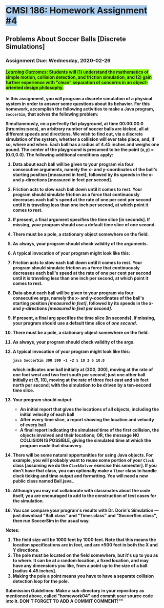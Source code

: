
# <span style='background-color: #abcdef'>CMSI 186: Homework Assignment #4</span>
## Problems About Soccer Balls [Discrete Simulations]
### Assignment Due: Wednesday, 2020-02-26

#### <span style='background-color: #80ff00'>_Learning Outcomes_: Students will (1) understand the mathematics of simple motion, collision detection, and friction simulation, and (2) gain further experience with "clean" separation of concerns in an object-oriented design philosophy.</span>

<strong>In this assignment, you will program a discrete simulation of a physical system in order to answer some questions about its behavior. For this homework, accomplish the following activities to make a Java program, <code>SoccerSim</code>, that solves the following problem:

Simultaneously, on a perfectly flat playground, at time 00:00:00.0 (hrs:mins:secs), an arbitrary number of soccer balls are kicked, all at different speeds and directions. We wish to find out, via a discrete simulation of the system, whether a collision will ever take place, and, if so, where and when. Each ball has a radius of 4.45 inches and weighs one pound. The center of the playground is presumed to be the point (x,y) = (0.0,0.0). The following additional conditions apply:

1. Data about each ball will be given to your program via four consecutive arguments, namely the x- and y-coordinates of the ball's starting position [measured in feet], followed by its speeds in the x- and y-directions [measured in feet per second].
1. Friction acts to slow each ball down until it comes to rest. Your program should simulate friction as a force that continuously decreases each ball's speed at the rate of one per cent per second until it is traveling less than one inch per second, at which point it comes to rest.
1. If present, a final argument specifies the time slice [in seconds]. If missing, your program should use a default time slice of one second.
1. There must be a pole, a stationary object somewhere on the field.
1. As always, your program should check validity of the arguments.
1. A typical invocation of your program might look like this:

1. Friction acts to slow each ball down until it comes to rest. Your program should simulate friction as a force that continuously decreases each ball's speed at the rate of one per cent per second until it is traveling less than one inch per second, at which point it comes to rest.
1. Data about each ball will be given to your program via four consecutive args, namely the x- and y-coordinates of the ball's starting position _[measured in feet]_, followed by its speeds in the x- and y-directions _[measured in feet per second]_.
1. If present, a final arg specifies the time slice [in seconds]. If missing, your program should use a default time slice of *one second*.
1. There must be a pole, a stationary object somewhere on the field.
1. As always, your program should check validity of the args.
1. A typical invocation of your program might look like this:

    <code>java SoccerSim 300 300 -1 -2 5 10 3 6 10.0</code>

    which indicates one ball initially at (300, 300), moving at the rate of one foot west and two feet south per second; just one other ball initially at (5, 10), moving at the rate of three feet east and six feet north per second; with the simulation to be driven by a ten-second time slice.

1. Your program should output:<br />
   * An initial report that gives the locations of all objects, including the initial velocity of each ball<br />
   * After every time slice, a report showing the location and velocity of every ball<br />
   * A final report indicating the simulated time of the first collision, the objects involved and their locations; OR, the message NO COLLISION IS POSSIBLE, giving the simulated time at which the program made that discovery.
1. There will be some natural opportunities for using Java objects. For example, you will probably want to reuse some portion of your <code>Clock</code> class [assuming we do the <code>ClockSolver</code> exercise this semester]. If you don't have that class, you can optionally make a <code>Timer</code> class to handle clock ticking and time output and formatting. You will need a new public class named Ball.java..
1. Although you may not collaborate with classmates about the code itself, you are encouraged to add to the construction of test cases for the simulation.
1. You can compare your program's results with Dr. Dorin's Simulation — just download "Ball.class" and "Timer.class" and "SoccerSim.class", then run SoccerSim in the usual way.

Notes:

1. The field size will be 1000 feet by 1000 feet. Note that this means the location specifications are in feet, and are ±500 feet in both the X and Y directions. 
1. The pole must be located on the field somewhere, but it's up to you as to where. It can be at a random location, a fixed location, and may have any dimensions you like, from a point up to the size of a ball [radius 4.45 inches].
1. Making the pole a point means you have to have a separate collision detection loop for the pole.

Submission Guidelines: Make a sub-directory in your repository as mentioned above, called "homework04" and commit your source code into it. DON'T FORGET TO ADD A COMMIT COMMENT!""
